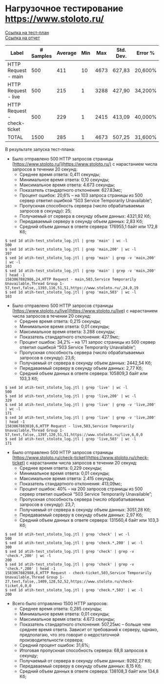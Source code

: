 # Нагрузочное тестирование https://www.stoloto.ru/

[Ссылка на тест-план](https://drive.google.com/open?id=1wE4KX_i5oWD0Uh8YnY7QpzMKhanSpNA_)  
[Ссылка на отчет](https://drive.google.com/open?id=1CmYUWUllj6aDdfCbKzke-IO5RkPYsQdU)

|Label                      |# Samples|Average|Min|Max |Std. Dev.|Error %|Throughput|Received KB/sec|Sent KB/sec|Avg. Bytes|
|---------------------------|---------|-------|---|----|---------|-------|----------|---------------|-----------|----------|
|HTTP Request - main        |500      |411    |10 |4673|627,83   |20,600%|25,01000  |4321,92        |2,83       |176955,1  |
|HTTP Request - live        |500      |215    |1  |3288|427,90   |34,200%|23,63843  |2442,54        |2,77       |105809,3  |
|HTTP Request - check-ticket|500      |229    |1  |2415|413,09   |40,000%|23,74958  |3051,28        |2,97       |131560,4  |
|TOTAL                      |1500     |285    |1  |4673|507,25   |31,600%|68,82312  |9282,27        |8,15       |138108,3  |

В результате запуска тест-плана:

- Было отправлено 500 HTTP запросов страницы [https://www.stoloto.ru/](https://www.stoloto.ru/) с нарастанием числа запросов в течении 20 секунд:  
  - Среднее время ответа: 0,411 секунды;
  - Минимальное время ответа: 0,10 секунды;
  - Максимальное время ответа: 4.673 секунды;
  - Показатель стандартного отклонения: 627.83мс; 
  - Процент ошибок: 20,6% – на 103 запроса страницы из 500 сервер ответил ошибкой “503 Service Temporarily Unavailable”;
  - Пропускная способность сервера (число обрабатываемых запросов в секунду): 25;
  - Получаемый от сервера в секунду объем данных: 4321,92 Кб;
  - Передаваемый серверу в секунду объем данных: 2,83 Кб;
  - Средний объем данных в ответе сервера: 176955,1 байт или 172,8 Кб;

```ShellSession
$ sed 1d atih-test_stoloto_log.jtl | grep 'main' | wc -l
500
$ sed 1d atih-test_stoloto_log.jtl | grep 'main,200' | wc -l
397
$ sed 1d atih-test_stoloto_log.jtl | grep 'main' | grep -v 'main,200' | wc -l
103
$ sed 1d atih-test_stoloto_log.jtl | grep 'main' | grep -v 'main,200' | head -1
1583067882986,24,HTTP Request - main,503,Service Temporarily Unavailable,Thread Group 1-57,text,false,,1393,116,51,51,https://www.stoloto.ru/,24,0,19
$ sed 1d atih-test_stoloto_log.jtl | grep 'main,503' | wc -l
103
```

- Было отправлено 500 HTTP запросов страницы [https://www.stoloto.ru/live](https://www.stoloto.ru/live) с нарастанием числа запросов в течении 20 секунд:
  - Среднее время ответа: 0,215 секунды;
  - Минимальное время ответа: 0,01 секунды;
  - Максимальное время ответа: 3.288 секунды;
  - Показатель стандартного отклонения: 427.9мс; 
  - Процент ошибок: 34,2% – на 171 запрос страницы из 500 сервер ответил ошибкой “503 Service Temporarily Unavailable”;
  - Пропускная способность сервера (число обрабатываемых запросов в секунду): 23,6;
  - Получаемый от сервера в секунду объем данных: 2442,54 Кб;
  - Передаваемый серверу в секунду объем данных: 2,77 Кб;
  - Средний объем данных в ответе сервера: 105809,3 байт или 103,3 Кб;

```ShellSession
$ sed 1d atih-test_stoloto_log.jtl | grep 'live' | wc -l
500
$ sed 1d atih-test_stoloto_log.jtl | grep 'live,200' | wc -l
329
$ sed 1d atih-test_stoloto_log.jtl | grep 'live' | grep -v 'live,200' | wc -l
171
$ sed 1d atih-test_stoloto_log.jtl | grep 'live' | grep -v 'live,200' | head -1
1583067883010,6,HTTP Request - live,503,Service Temporarily Unavailable,Thread Group 1-57,text,false,,1397,120,51,51,https://www.stoloto.ru/live,6,0,0
$ sed 1d atih-test_stoloto_log.jtl | grep 'live,503' | wc -l
171
```

- Было отправлено 500 HTTP запросов страницы [https://www.stoloto.ru/check-ticket](https://www.stoloto.ru/check-ticket) с нарастанием числа запросов в течении 20 секунд:
  - Среднее время ответа: 0,229 секунды;
  - Минимальное время ответа: 0,01 секунды;
  - Максимальное время ответа: 2.415 секунды;
  - Показатель стандартного отклонения: 413,09мс; 
  - Процент ошибок: 40% – на 200 запросов страницы из 500 сервер ответил ошибкой “503 Service Temporarily Unavailable”;
  - Пропускная способность сервера (число обрабатываемых запросов в секунду): 23,7;
  - Получаемый от сервера в секунду объем данных: 3051,28 Кб;
  - Передаваемый серверу в секунду объем данных: 2,97 Кб;
  - Средний объем данных в ответе сервера: 131560,4 байт или 103,3 Кб;

```ShellSession
$ sed 1d atih-test_stoloto_log.jtl | grep 'check' | wc -l
500
$ sed 1d atih-test_stoloto_log.jtl | grep 'check.*,200' | wc -l
300
$ sed 1d atih-test_stoloto_log.jtl | grep 'check' | grep -v 'check.*,200' | wc -l
200
$ sed 1d atih-test_stoloto_log.jtl | grep 'check' | grep -v 'check.*,200' | head -1
1583067882988,6,HTTP Request - check-ticket,503,Service Temporarily Unavailable,Thread Group 1-27,text,false,,1409,128,52,52,https://www.stoloto.ru/check-ticket,6,0,0
$ sed 1d atih-test_stoloto_log.jtl | grep 'check.*,503' | wc -l
200
```

- Всего было отправлено 1500 HTTP запросов:
  - Среднее время ответа: 0,285 секунды;
  - Минимальное время ответа: 0,01 секунды;
  - Максимальное время ответа: 4.673 секунды;
  - Показатель стандартного отклонения: 507,25мс – больше чем среднее время ответа. Зависит от требований к серверу, однако, предполагаю, что это говорит о недостаточной производительности сервера; 
  - Средний процент ошибок: 31,6%;
  - Итоговая пропускная способность сервера: 68,8 запросов в секунду;
  - Получаемый от сервера в секунду объем данных: 9282,27 Кб;
  - Передаваемый серверу в секунду объем данных: 8,15 Кб;
  - Средний объем данных в ответе сервера: 138108,3 байт или 134,8 Кб;
